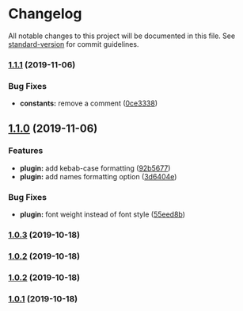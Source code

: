# Changelog

All notable changes to this project will be documented in this file. See [standard-version](https://github.com/conventional-changelog/standard-version) for commit guidelines.

### [1.1.1](https://github.com/noveo-io/figma-sass-less-plugin/compare/v1.1.0...v1.1.1) (2019-11-06)


### Bug Fixes

* **constants:** remove a comment ([0ce3338](https://github.com/noveo-io/figma-sass-less-plugin/commit/0ce333887956bf6b13d0fd90c4c34966a25dbfdc))

## [1.1.0](https://github.com/noveo-io/figma-sass-less-plugin/compare/v1.0.3...v1.1.0) (2019-11-06)


### Features

* **plugin:** add kebab-case formatting ([92b5677](https://github.com/noveo-io/figma-sass-less-plugin/commit/92b567717347447deaeef08ac99b069d38a091ba))
* **plugin:** add names formatting option ([3d6404e](https://github.com/noveo-io/figma-sass-less-plugin/commit/3d6404ed08b98210cf7c9259742c5e8217c006e1))


### Bug Fixes

* **plugin:** font weight instead of font style ([55eed8b](https://github.com/noveo-io/figma-sass-less-plugin/commit/55eed8be758cd48945b4896fc25ce3529fd17fe3))

### [1.0.3](https://github.com/noveo-io/figma-sass-less-plugin/compare/v1.0.1...v1.0.3) (2019-10-18)

### [1.0.2](https://github.com/noveo-io/figma-sass-less-plugin/compare/v1.0.1...v1.0.2) (2019-10-18)

### [1.0.2](https://github.com/noveo-io/figma-sass-less-plugin/compare/v1.0.1...v1.0.2) (2019-10-18)

### [1.0.1](https://github.com/noveo-io/figma-sass-less-plugin/compare/v1.0.0...v1.0.1) (2019-10-18)
